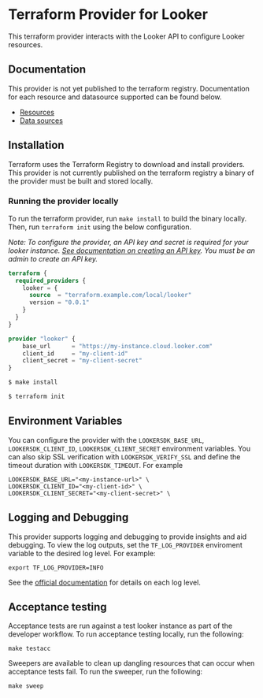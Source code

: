 # Terraform Provider for Looker

This terraform provider interacts with the Looker API to configure Looker resources.

## Documentation 

This provider is not yet published to the terraform registry. Documentation for each resource and datasource supported can be found below.

- [Resources](https://github.com/resolutionlife/terraform-provider-looker/tree/main/docs/resources) 
- [Data sources](https://github.com/resolutionlife/terraform-provider-looker/tree/main/docs/data-sources)

## Installation

Terraform uses the Terraform Registry to download and install providers. This provider is not currently published on the terraform registry a binary of the provider must be built and stored locally.

### Running the provider locally
To run the terraform provider, run `make install` to build the binary locally. Then, run `terraform init` using the below configuration.

_Note: To configure the provider, an API key and secret is required for your looker instance. [See documentation on creating an API key](https://cloud.google.com/looker/docs/admin-panel-users-users#edit_api3_keys). You must be an admin to create an API key._

```terraform
terraform {
  required_providers {
    looker = {
      source  = "terraform.example.com/local/looker"
      version = "0.0.1"
    }
  }
}

provider "looker" {
    base_url      = "https://my-instance.cloud.looker.com"
    client_id     = "my-client-id"
    client_secret = "my-client-secret"
}
```

```sh
$ make install
```
```sh
$ terraform init
```
## Environment Variables

You can configure the provider with the `LOOKERSDK_BASE_URL`,
`LOOKERSDK_CLIENT_ID`, `LOOKERSDK_CLIENT_SECRET` environment variables. You can
also skip SSL verification with `LOOKERSDK_VERIFY_SSL` and define the timeout
duration with `LOOKERSDK_TIMEOUT`.  For example 

```shell
LOOKERSDK_BASE_URL="<my-instance-url>" \
LOOKERSDK_CLIENT_ID="<my-client-id>" \
LOOKERSDK_CLIENT_SECRET="<my-client-secret>" \
```
## Logging and Debugging 

This provider supports logging and debugging to provide insights and aid debugging. To view the log outputs, set the `TF_LOG_PROVIDER` enviroment variable to the desired log level. For example: 

```
export TF_LOG_PROVIDER=INFO
```

See the [official documentation](https://www.terraform.io/plugin/log/managing#log-levels) for details on each log level.

## Acceptance testing 

Acceptance tests are run against a test looker instance as part of the developer workflow. To run acceptance testing locally, run the following:
 ```
 make testacc
```
Sweepers are available to clean up dangling resources that can occur when acceptance tests fail. To run the sweeper, run the following:

```
make sweep
```
